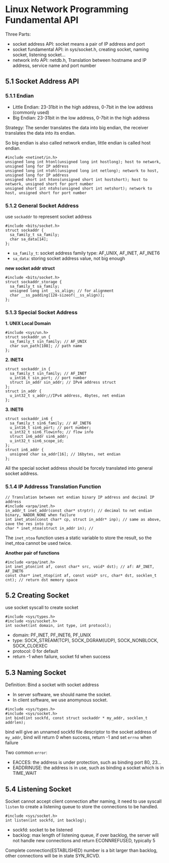 # Linux Network Programming Fundamental API

Three Parts:
- socket address API: socket means a pair of IP address and port
- socket fundamental API: in sys/socket.h, creating socket, naming socket, listening socket...
- network info API: netdb.h, Translation between hostname and IP address, service name and port number

## 5.1 Socket Address API

### 5.1.1 Endian

- Little Endian: 23-31bit in the high address, 0-7bit in the low address (commonly used)
- Big Endian: 23-31bit in the low address, 0-7bit in the high address

Strategy:
The sender translates the data into big endian, the receiver translates the data into its endian.

So big endian is also called network endian, little endian is called host endian.

```
#include <netinet/in.h>
unsigned long int htonl(unsigned long int hostlong); host to network, unsigned long for IP address
unsigned long int ntohl(unsigned long int netlong); network to host, unsigned long for IP address
unsigned short int htons(unsigned short int hostshort); host to network, unsigned short for port number 
unsigned short int ntohs(unsigned short int netshort); network to host, unsigned short for port number
```

### 5.1.2 General Socket Address

use `sockaddr` to represent socket address

```
#include <bits/socket.h>
struct sockaddr {
  sa_family_t sa_family;
  char sa_data[14];
};
```

- `sa_family_t`: socket address family type: AF_UNIX, AF_INET, AF_INET6
- `sa_data`: storing socket address value, not big enough

**new socket addr struct**
```
#include <bits/socket.h>
struct sockaddr_storage {
  sa_family_t sa_family;
  unsigned long int __ss_align; // for alignment
  char __ss_padding[128-sizeof(__ss_align)];
};
```

### 5.1.3 Special Socket Address

**1. UNIX Local Domain**
```
#include <sys/un.h>
struct sockaddr_un {
  sa_family_t sin_family; // AF_UNIX
  char sun_path[108]; // path name
};
```

**2. INET4**
```
struct sockaddr_in {
  sa_family_t sin_family; // AF_INET
  u_int16_t sin_port; // port number
  struct in_addr sin_addr; // IPv4 address struct
};
struct in_addr {
  u_int32_t s_addr;//IPv4 address, 4bytes, net endian
};
```

**3. INET6**
```
struct sockaddr_in6 {
  sa_family_t sin6_family; // AF_INET6
  u_int16_t sin6_port; // port number;
  u_int32_t sin6_flowinfo; // flow info
  struct in6_addr sin6_addr;
  u_int32_t sin6_scope_id;
};
struct in6_addr {
  unsigned char sa_addr[16]; // 16bytes, net endian
};
```

All the special socket address should be forcely translated into general socket address.

### 5.1.4 IP Addresss Translation Function

```
// Translation between net endian binary IP address and decimal IP address
#include <arpa/inet.h>
in_addr_t inet_addr(const char* strptr); // decimal to net endian binary, NADDR_NONE when failure
int inet_aton(const char* cp, struct in_addr* inp); // same as above, save the res into inp
char * inet_ntoa(struct in_addr in); // 
```

The `inet_ntoa` function uses a static variable to store the result, so the inet_ntoa cannot be used twice.

**Another pair of functions**
```
#include <arpa/inet.h>
int inet_pton(int af, const char* src, void* dst); // af: AF_INET, AF_INET6
const char* inet_ntop(int af, const void* src, char* dst, socklen_t cnt); // return dst memory space
```

## 5.2 Creating Socket

use socket syscall to create socket

```
#include <sys/types.h>
#include <sys/socket.h>
int socket(int domain, int type, int protocol);
```

- domain: PF_INET, PF_INET6, PF_UNIX
- type: SOCK_STREAM(TCP), SOCK_DGRAM(UDP), SOCK_NONBLOCK, SOCK_CLOEXEC
- protocol: 0 for default
- return -1 when failure, socket fd when success

## 5.3 Naming Socket

Definition: Bind a socket with socket address

- In server software, we should name the socket.
- In client software, we use anomynous socket.

```
#include <sys/types.h>
#include <sys/socket.h>
int bind(int sockfd, const struct sockaddr * my_addr, socklen_t addrlen);
```

bind will give an unnamed sockfd file descriptor to the socket address of `my_addr`, bind will return 0 when success, return -1 and set `errno` when failure

Two common `error`:
- EACCES: the address is under protection, such as binding port 80, 23...
- EADDRINUSE: the address is in use, such as binding a socket which is in TIME_WAIT

## 5.4 Listening Socket

Socket cannot accept client connection after naming, it need to use syscall `listen` to create a listening queue to store the connections to be handled.

```
#include <sys/socket.h>
int listen(int sockfd, int backlog);
```

- sockfd: socket to be listened
- backlog: max length of listening queue, if over backlog, the server will not handle new connections and return ECONNREFUSED, typically 5

Complete connection(ESTABLISHED) number is a bit larger than backlog, other connections will be in state SYN_RCVD.


